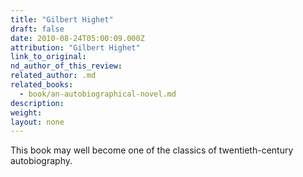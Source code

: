 ```yaml
---
title: "Gilbert Highet"
draft: false
date: 2010-08-24T05:00:09.000Z
attribution: "Gilbert Highet"
link_to_original:
nd_author_of_this_review:
related_author: .md
related_books:
  - book/an-autobiographical-novel.md
description:
weight:
layout: none
---
```

This book may well become one of the classics of twentieth-century autobiography.

